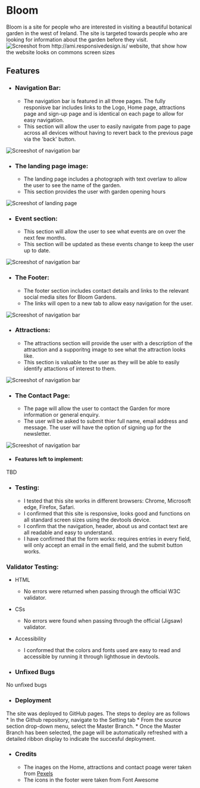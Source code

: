 # Bloom

Bloom is a site for people who are interested in visiting a beautiful botanical garden in the west of Ireland. 
The site is targeted towards people who are looking for information about the garden before they visit.
<img src="assets/Documentation/bloom-mockup.png" alt="Screeshot from http://ami.responsivedesign.is/ website, that show how the website looks on commons screen sizes">

## Features

* ### Navigation Bar:
    * The navigation bar is featured in all three pages. The fully responisve bar includes links to the Logo, Home page, attractions page and sign-up page and is identical on each page to allow for easy navigation.
    * This section will allow the user to easily navigate from page to page across all devices without having to revert back to the previous page via the 'back' button.
<img src="assets/Documentation/navigation-bar.PNG" alt="Screeshot of navigation bar">


* ### The landing page image:
    * The landing page includes a photograph with text overlaw to allow the user to see the name of the garden.
    * This section provides the user with garden opening hours
<img src="assets/Documentation/landing-page.PNG" alt="Screeshot of landing page">

* ### Event section:
    * This section will allow the user to see what events are on over the next few months. 
    * This section will be updated as these events change to keep the user up to date.
<img src="assets/Documentation/upcoming-events.png" alt="Screeshot of navigation bar">

* ### The Footer:
    * The footer section includes contact details and links to the relevant social media sites for Bloom Gardens.
    * The links will open to a new tab to allow easy navigation for the user.
<img src="assets/Documentation/footer.PNG" alt="Screeshot of navigation bar">

* ### Attractions:
    * The attractions section will provide the user with a description of the attraction and a supporitng image to see what the attraction looks like.
    * This section is valuable to the user as they will be able to easily identify attactions of interest to them.
<img src="assets/Documentation/attractions.png" alt="Screeshot of navigation bar">


* ### The Contact Page:
    * The page will allow the user to contact the Garden for more information or general enquiry. 
    * The user will be asked to submit thier full name, email address and message. The user will have the option of signing up for the newsletter. 
<img src="assets/Documentation/contact-us.png" alt="Screeshot of navigation bar">


* #### Features left to implement:
TBD

* ### Testing:
    * I tested that this site works in different browsers: Chrome, Microsoft edge, Firefox, Safari.
    * I confirmed that this site is responsive, looks good and functions on all standard screen sizes using the devtools device.
    * I confirm that the navigation, header, about us and contact text are all readable and easy to understand.
    * I have confirmed that the form works: requires entries in every field, will only accept an email in the email field, and the submit button works.

### Validator Testing:
* HTML
    * No errors were returned when passing through the official W3C validator.
* CSs
    * No errors were found when passing through the official (Jigsaw) validator.
* Accessibility
    * I conformed that the colors and fonts used are easy to read and accessible by running it through lighthosue in devtools.

* ### Unfixed Bugs
No unfixed bugs


* ### Deployment
The site was deployed to GitHub pages. The steps to deploy are as follows
    * In the Github repository, navigate to the Setting tab
    * From the source section drop-down menu, select the Master Branch.
    * Once the Master Branch has been selected, the page will be automatically refreshed with a detailed ribbon display to indicate the succesful deployment.

* ### Credits
    * The inages on the Home, attractions and contact poage werer taken from  [Pexels](http://www.pexels.com/ "Pexels") 
    * The icons in the footer were taken from Font Awesome
